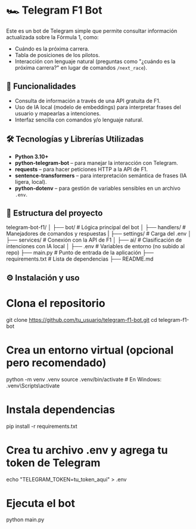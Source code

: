 # 🏎️ Telegram F1 Bot

Este es un bot de Telegram simple que permite consultar información actualizada sobre la Fórmula 1, como:

- Cuándo es la próxima carrera.
- Tabla de posiciones de los pilotos.
- Interacción con lenguaje natural (preguntas como "¿cuándo es la próxima carrera?" en lugar de comandos `/next_race`).

## 🚀 Funcionalidades

- Consulta de información a través de una API gratuita de F1.
- Uso de IA local (modelo de embeddings) para interpretar frases del usuario y mapearlas a intenciones.
- Interfaz sencilla con comandos y/o lenguaje natural.

## 🛠️ Tecnologías y Librerías Utilizadas

- **Python 3.10+**
- **python-telegram-bot** – para manejar la interacción con Telegram.
- **requests** – para hacer peticiones HTTP a la API de F1.
- **sentence-transformers** – para interpretación semántica de frases (IA ligera, local).
- **python-dotenv** – para gestión de variables sensibles en un archivo `.env`.

## 📁 Estructura del proyecto
telegram-bot-f1/ 
│ ├── bot/ # Lógica principal del bot 
│ ├── handlers/ # Manejadores de comandos y respuestas 
| ├── settings/ # Carga del .env
│ ├── services/ # Conexión con la API de F1 
│ ├── ai/ # Clasificación de intenciones con IA local 
│ ├── .env # Variables de entorno (no subido al repo) 
├── main.py # Punto de entrada de la aplicación 
├── requirements.txt # Lista de dependencias 
├── README.md


## ⚙️ Instalación y uso

# Clona el repositorio
git clone https://github.com/tu_usuario/telegram-f1-bot.git
cd telegram-f1-bot

# Crea un entorno virtual (opcional pero recomendado)
python -m venv .venv
source .venv/bin/activate  # En Windows: .venv\Scripts\activate

# Instala dependencias
pip install -r requirements.txt

# Crea tu archivo .env y agrega tu token de Telegram
echo "TELEGRAM_TOKEN=tu_token_aqui" > .env

# Ejecuta el bot
python main.py

